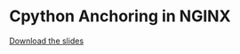# Cpython Anchoring in NGINX

[Download the slides](https://github.com/decentfox/cpython-anchoring-in-nginx/releases/download/1.0/CPython.Anchoring.in.NGINX.key)
